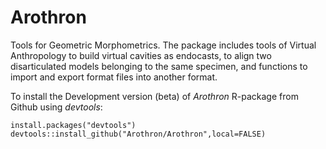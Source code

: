 # Arothron
Tools for Geometric Morphometrics. The package includes tools of Virtual Anthropology to build virtual cavities as endocasts, to align two disarticulated models belonging to the same specimen, and functions to import and export format files into another format.

To install the Development version (beta) of *Arothron* R-package from Github using *devtools*:

```{r} 
install.packages("devtools")
devtools::install_github("Arothron/Arothron",local=FALSE)
```

